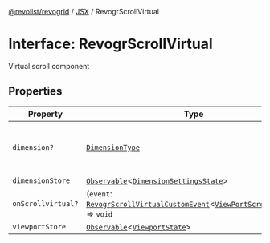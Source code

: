 [@revolist/revogrid](README.md) / [JSX](Namespace.JSX.md) / RevogrScrollVirtual

# Interface: RevogrScrollVirtual

Virtual scroll component

## Properties

| Property | Type | Description | Defined in |
| ------ | ------ | ------ | ------ |
| `dimension?` | [`DimensionType`](TypeAlias.DimensionType.md) | Scroll dimension (`X` - `rgCol` or `Y` - `rgRow`) | [src/components.d.ts:2220](https://github.com/revolist/revogrid/blob/4748dc40d552fad7de1d972fe2fbcf7386e67858/src/components.d.ts#L2220) |
| `dimensionStore` | [`Observable`](TypeAlias.Observable.md)\<[`DimensionSettingsState`](Interface.DimensionSettingsState.md)\> | Dimensions | [src/components.d.ts:2224](https://github.com/revolist/revogrid/blob/4748dc40d552fad7de1d972fe2fbcf7386e67858/src/components.d.ts#L2224) |
| `onScrollvirtual?` | (`event`: [`RevogrScrollVirtualCustomEvent`](Interface.RevogrScrollVirtualCustomEvent.md)\<[`ViewPortScrollEvent`](TypeAlias.ViewPortScrollEvent.md)\>) => `void` | Scroll event | [src/components.d.ts:2228](https://github.com/revolist/revogrid/blob/4748dc40d552fad7de1d972fe2fbcf7386e67858/src/components.d.ts#L2228) |
| `viewportStore` | [`Observable`](TypeAlias.Observable.md)\<[`ViewportState`](Interface.ViewportState.md)\> | Viewport | [src/components.d.ts:2232](https://github.com/revolist/revogrid/blob/4748dc40d552fad7de1d972fe2fbcf7386e67858/src/components.d.ts#L2232) |

